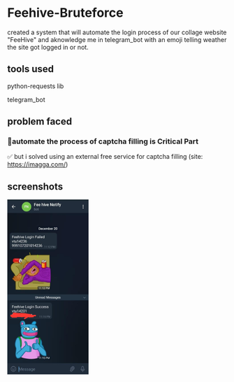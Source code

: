 # Feehive-Bruteforce

created a system that will automate the login process of our collage website "FeeHive" and aknowledge me in telegram_bot with an emoji telling weather the site got logged in or not.

## tools used
 python-requests lib
 
 telegram_bot 

## problem faced

### 💢automate the process of captcha filling is Critical Part
 
 ✅ but i solved using an external free service for captcha filling (site: https://imagga.com/)

## screenshots

<img src="https://github.com/kx3ez1/Feehive-Bruteforce/blob/main/WhatsApp%20Image%202021-12-20%20at%2011.21.47%20PM.jpeg" height="400">
